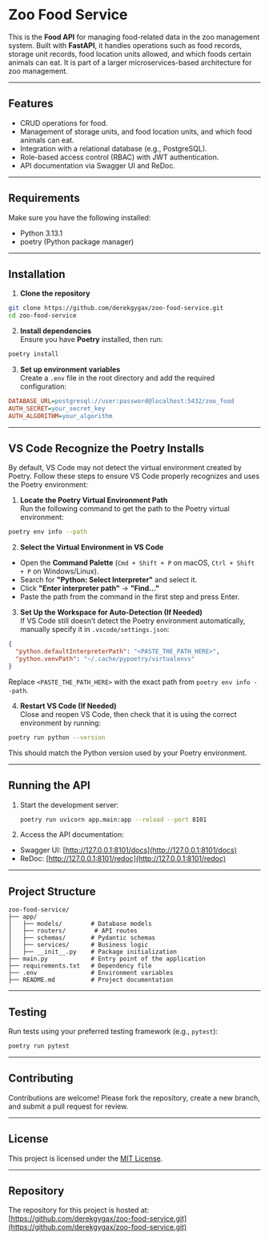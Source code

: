 # Zoo Food Service

This is the **Food API** for managing food-related data in the zoo management system. Built with **FastAPI**, it handles operations such as food records, storage unit records, food location units allowed, and which foods certain animals can eat. It is part of a larger microservices-based architecture for zoo management.

---

## Features

- CRUD operations for food.
- Management of storage units, and food location units, and which food animals can eat.
- Integration with a relational database (e.g., PostgreSQL).
- Role-based access control (RBAC) with JWT authentication.
- API documentation via Swagger UI and ReDoc.

---

## Requirements

Make sure you have the following installed:
- Python 3.13.1
- poetry (Python package manager)

---

## Installation

1. **Clone the repository**  
  ```sh
  git clone https://github.com/derekgygax/zoo-food-service.git
  cd zoo-food-service
  ```

2. **Install dependencies**  
  Ensure you have **Poetry** installed, then run:  
  ```sh
  poetry install
  ```

3. **Set up environment variables**  
  Create a `.env` file in the root directory and add the required configuration:  
  ```ini
  DATABASE_URL=postgresql://user:password@localhost:5432/zoo_food
  AUTH_SECRET=your_secret_key
  AUTH_ALGORITHM=your_algorithm
  ```

---

## VS Code Recognize the Poetry Installs  

By default, VS Code may not detect the virtual environment created by Poetry. Follow these steps to ensure VS Code properly recognizes and uses the Poetry environment:  

1. **Locate the Poetry Virtual Environment Path**  
  Run the following command to get the path to the Poetry virtual environment:  
  ```sh
  poetry env info --path
  ```

2. **Select the Virtual Environment in VS Code**  
  - Open the **Command Palette** (`Cmd + Shift + P` on macOS, `Ctrl + Shift + P` on Windows/Linux).  
  - Search for **"Python: Select Interpreter"** and select it.  
  - Click **"Enter interpreter path"** → **"Find..."**  
  - Paste the path from the command in the first step and press Enter.  

3. **Set Up the Workspace for Auto-Detection (If Needed)**  
  If VS Code still doesn’t detect the Poetry environment automatically, manually specify it in `.vscode/settings.json`:  

  ```json
  {
    "python.defaultInterpreterPath": "<PASTE_THE_PATH_HERE>",
    "python.venvPath": "~/.cache/pypoetry/virtualenvs"
  }
  ```

  Replace `<PASTE_THE_PATH_HERE>` with the exact path from `poetry env info --path`.  

4. **Restart VS Code (If Needed)**  
  Close and reopen VS Code, then check that it is using the correct environment by running:  
  ```sh
  poetry run python --version
  ```  
  This should match the Python version used by your Poetry environment.  

---

## Running the API

1. Start the development server:
   ```bash
   poetry run uvicorn app.main:app --reload --port 8101
   ```


2. Access the API documentation:
  - Swagger UI: [http://127.0.0.1:8101/docs](http://127.0.0.1:8101/docs)
  - ReDoc: [http://127.0.0.1:8101/redoc](http://127.0.0.1:8101/redoc)

---

## Project Structure

```
zoo-food-service/
├── app/
│   ├── models/        # Database models
│   ├── routers/        # API routes
│   ├── schemas/       # Pydantic schemas
│   ├── services/      # Business logic
│   ├── __init__.py    # Package initialization
├── main.py            # Entry point of the application
├── requirements.txt   # Dependency file
├── .env               # Environment variables
├── README.md          # Project documentation
```

---

## Testing

Run tests using your preferred testing framework (e.g., `pytest`):
```bash
poetry run pytest
```

---

## Contributing

Contributions are welcome! Please fork the repository, create a new branch, and submit a pull request for review.

---

## License

This project is licensed under the [MIT License](LICENSE).

---

## Repository

The repository for this project is hosted at: [https://github.com/derekgygax/zoo-food-service.git](https://github.com/derekgygax/zoo-food-service.git)
```